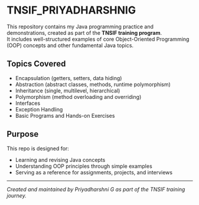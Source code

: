 # TNSIF_PRIYADHARSHNIG

This repository contains my Java programming practice and demonstrations, created as part of the **TNSIF training program**.  
It includes well-structured examples of core Object-Oriented Programming (OOP) concepts and other fundamental Java topics.

##  Topics Covered
- Encapsulation (getters, setters, data hiding)
- Abstraction (abstract classes, methods, runtime polymorphism)
- Inheritance (single, multilevel, hierarchical)
- Polymorphism (method overloading and overriding)
- Interfaces
- Exception Handling
- Basic Programs and Hands-on Exercises

##  Purpose
This repo is designed for:
- Learning and revising Java concepts
- Understanding OOP principles through simple examples
- Serving as a reference for assignments, projects, and interviews

---

 *Created and maintained by Priyadharshni G as part of the TNSIF training journey.*

